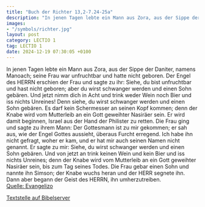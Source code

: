```yaml
---
title: "Buch der Richter 13,2-7.24-25a"
description: "In jenen Tagen lebte ein Mann aus Zora, aus der Sippe der Daniter, namens Manoach; seine Frau war unfruchtbar und hatte nicht geboren. Der Engel des HERRN erschien der Frau und sagte zu ihr: Siehe, du bist unfruchtbar und hast nicht geboren; aber du wirst schwanger werden und ein...."
images:
- "/symbols/richter.jpg"
layout: post
category: LECTIO 1
tag: LECTIO 1
date: 2024-12-19 07:30:05 +0100
---
```

In jenen Tagen lebte ein Mann aus Zora, aus der Sippe der Daniter, namens Manoach; seine Frau war unfruchtbar und hatte nicht geboren.
Der Engel des HERRN erschien der Frau und sagte zu ihr: Siehe, du bist unfruchtbar und hast nicht geboren; aber du wirst schwanger werden und einen Sohn gebären.<!--more-->
Und jetzt nimm dich in Acht und trink weder Wein noch Bier und iss nichts Unreines!
Denn siehe, du wirst schwanger werden und einen Sohn gebären. Es darf kein Schermesser an seinen Kopf kommen; denn der Knabe wird vom Mutterleib an ein Gott geweihter Nasiräer sein. Er wird damit beginnen, Israel aus der Hand der Philister zu retten.
Die Frau ging und sagte zu ihrem Mann: Der Gottesmann ist zu mir gekommen; er sah aus, wie der Engel Gottes aussieht, überaus Furcht erregend. Ich habe ihn nicht gefragt, woher er kam, und er hat mir auch seinen Namen nicht genannt.
Er sagte zu mir: Siehe, du wirst schwanger werden und einen Sohn gebären. Und von jetzt an trink keinen Wein und kein Bier und iss nichts Unreines; denn der Knabe wird vom Mutterleib an ein Gott geweihter Nasiräer sein, bis zum Tag seines Todes.
Die Frau gebar einen Sohn und nannte ihn Simson; der Knabe wuchs heran und der HERR segnete ihn.
Dann aber begann der Geist des HERRN, ihn umherzutreiben.<br>
[Quelle: Evangelizo](https://evangeliumtagfuertag.org/DE/gospel)

[Textstelle auf Bibelserver](https://www.bibleserver.com/EU/Richter13,2-7.24-25a)

